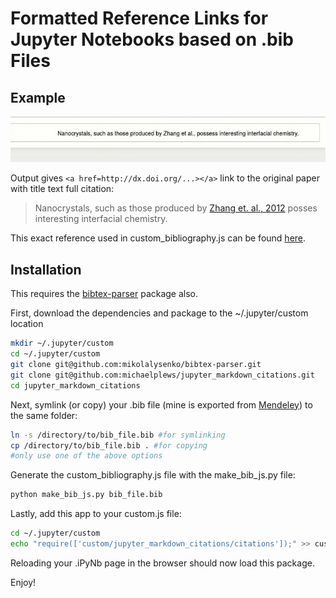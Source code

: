 # Formatted Reference Links for Jupyter Notebooks based on .bib Files

## Example
![Example.gif](./example/example_zhang.gif)

Output gives `<a href=http://dx.doi.org/...></a>` link to the original paper with title text full citation: 

> Nanocrystals, such as those produced by <a title="Tuning sub-10 nm single-phase NaMnF3 nanocrystals as ultrasensitive hosts for pure intense fluorescence and excellent T1 magnetic resonance imaging, Chem. Commun. (Camb)., vol. 48, pg. 10322--4, Oct. 2012" href="http://dx.doi.org/10.1039/c2cc34858f">Zhang et. al., 2012</a> posses interesting interfacial chemistry. 

This exact reference used in custom_bibliography.js can be found [here](./example/example_custom_bibliography.js).

## Installation

This requires the [bibtex-parser](https://github.com/mikolalysenko/bibtex-parser) package also.

First, download the dependencies and package to the ~/.jupyter/custom location
```bash
mkdir ~/.jupyter/custom
cd ~/.jupyter/custom
git clone git@github.com:mikolalysenko/bibtex-parser.git
git clone git@github.com:michaelplews/jupyter_markdown_citations.git
cd jupyter_markdown_citations
```

Next, symlink (or copy) your .bib file (mine is exported from [Mendeley](https://www.mendeley.com)) to the same folder:
```bash
ln -s /directory/to/bib_file.bib #for symlinking
cp /directory/to/bib_file.bib . #for copying
#only use one of the above options
```

Generate the custom_bibliography.js file with the make_bib_js.py file:
```bash
python make_bib_js.py bib_file.bib
```
Lastly, add this app to your custom.js file:
```bash
cd ~/.jupyter/custom
echo "require(['custom/jupyter_markdown_citations/citations']);" >> custom.js
```

Reloading your .iPyNb page in the browser should now load this package.

Enjoy!
